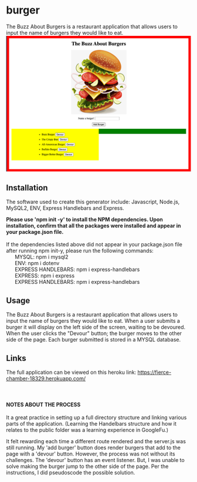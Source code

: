 # burger

The Buzz About Burgers is a restaurant application that allows users to input the name of burgers they would like to eat. 
![Burger Graphic](/public/assets/fullSiteRender.png)

## Installation
The software used to create this generator include: Javascript, Node.js, MySQL2, ENV, Express Handlebars and Express.

**Please use 'npm init -y' to install the NPM dependencies. Upon installation, confirm that all the packages were installed and appear in your package.json file.**
<br>
<br> 
If the dependencies listed above did not appear in your package.json file after running npm init-y, please run the following commands:
<br>
&nbsp;&nbsp;&nbsp;&nbsp;&nbsp;&nbsp;MYSQL: npm i mysql2
<br>
&nbsp;&nbsp;&nbsp;&nbsp;&nbsp;&nbsp;ENV: npm i dotenv
<br> 
&nbsp;&nbsp;&nbsp;&nbsp;&nbsp;&nbsp;EXPRESS HANDLEBARS: npm i express-handlebars
<br>
&nbsp;&nbsp;&nbsp;&nbsp;&nbsp;&nbsp;EXPRESS: npm i express
<br>
&nbsp;&nbsp;&nbsp;&nbsp;&nbsp;&nbsp;EXPRESS HANDLEBARS: npm i express-handlebars

## Usage
The Buzz About Burgers is a restaurant application that allows users to input the name of burgers they would like to eat. When a user submits a burger it will display on the left side of the screen, waiting to be devoured. When the user clicks the "Devour" button; the burger moves to the other side of the page. Each burger submitted is stored in a MYSQL database.

## Links
The full application can be viewed on this heroku link: https://fierce-chamber-18329.herokuapp.com/
<br>
<br>
<br>

#### NOTES ABOUT THE PROCESS
It a great practice in setting up a full directory structure and linking various parts of the application. (Learning the Handelbars structure and how it relates to the public folder was a learning experience in GoogleFu.)

It felt rewarding each time a different route rendered and the server.js was still running. My 'add burger' button does render burgers that add to the page with a 'devour' button. However, the process was not without its challenges. The 'devour' button has an event listener. But, I was unable to solve making the burger jump to the other side of the page. Per the instructions, I did pseudoscode the possible solution. 
